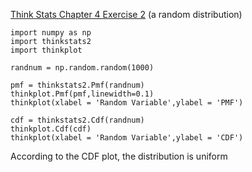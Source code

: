 [Think Stats Chapter 4 Exercise 2](http://greenteapress.com/thinkstats2/html/thinkstats2005.html#toc41) (a random distribution)

```
import numpy as np
import thinkstats2
import thinkplot

randnum = np.random.random(1000)

pmf = thinkstats2.Pmf(randnum)
thinkplot.Pmf(pmf,linewidth=0.1)
thinkplot(xlabel = 'Random Variable',ylabel = 'PMF')

cdf = thinkstats2.Cdf(randnum)
thinkplot.Cdf(cdf)
thinkplot(xlabel = 'Random Variable',ylabel = 'CDF')
```
According to the CDF plot, the distribution is uniform 
